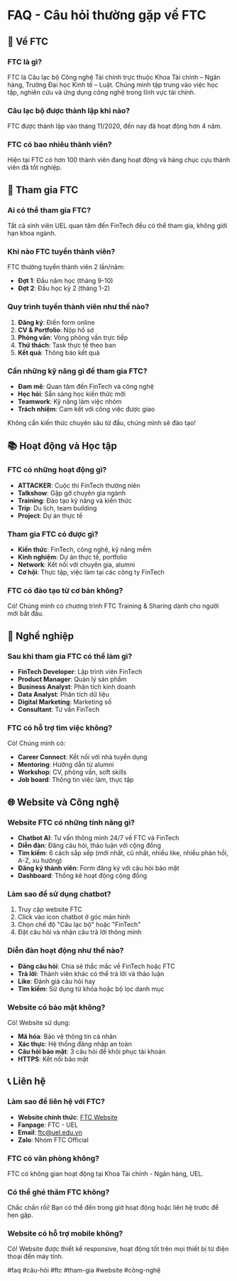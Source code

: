 # FAQ - Câu hỏi thường gặp về FTC

## 🎯 Về FTC

### FTC là gì?
FTC là Câu lạc bộ Công nghệ Tài chính trực thuộc Khoa Tài chính – Ngân hàng, Trường Đại học Kinh tế – Luật. Chúng mình tập trung vào việc học tập, nghiên cứu và ứng dụng công nghệ trong lĩnh vực tài chính.

### Câu lạc bộ được thành lập khi nào?
FTC được thành lập vào tháng 11/2020, đến nay đã hoạt động hơn 4 năm.

### FTC có bao nhiêu thành viên?
Hiện tại FTC có hơn 100 thành viên đang hoạt động và hàng chục cựu thành viên đã tốt nghiệp.

## 🚀 Tham gia FTC

### Ai có thể tham gia FTC?
Tất cả sinh viên UEL quan tâm đến FinTech đều có thể tham gia, không giới hạn khoa ngành.

### Khi nào FTC tuyển thành viên?
FTC thường tuyển thành viên 2 lần/năm:
- **Đợt 1**: Đầu năm học (tháng 9-10)
- **Đợt 2**: Đầu học kỳ 2 (tháng 1-2)

### Quy trình tuyển thành viên như thế nào?
1. **Đăng ký**: Điền form online
2. **CV & Portfolio**: Nộp hồ sơ
3. **Phỏng vấn**: Vòng phỏng vấn trực tiếp
4. **Thử thách**: Task thực tế theo ban
5. **Kết quả**: Thông báo kết quả

### Cần những kỹ năng gì để tham gia FTC?
- **Đam mê**: Quan tâm đến FinTech và công nghệ
- **Học hỏi**: Sẵn sàng học kiến thức mới
- **Teamwork**: Kỹ năng làm việc nhóm
- **Trách nhiệm**: Cam kết với công việc được giao

Không cần kiến thức chuyên sâu từ đầu, chúng mình sẽ đào tạo!

## 📚 Hoạt động và Học tập

### FTC có những hoạt động gì?
- **ATTACKER**: Cuộc thi FinTech thường niên
- **Talkshow**: Gặp gỡ chuyên gia ngành
- **Training**: Đào tạo kỹ năng và kiến thức
- **Trip**: Du lịch, team building
- **Project**: Dự án thực tế

### Tham gia FTC có được gì?
- **Kiến thức**: FinTech, công nghệ, kỹ năng mềm
- **Kinh nghiệm**: Dự án thực tế, portfolio
- **Network**: Kết nối với chuyên gia, alumni
- **Cơ hội**: Thực tập, việc làm tại các công ty FinTech

### FTC có đào tạo từ cơ bản không?
Có! Chúng mình có chương trình FTC Training & Sharing dành cho người mới bắt đầu.

## 💼 Nghề nghiệp

### Sau khi tham gia FTC có thể làm gì?
- **FinTech Developer**: Lập trình viên FinTech
- **Product Manager**: Quản lý sản phẩm
- **Business Analyst**: Phân tích kinh doanh
- **Data Analyst**: Phân tích dữ liệu
- **Digital Marketing**: Marketing số
- **Consultant**: Tư vấn FinTech

### FTC có hỗ trợ tìm việc không?
Có! Chúng mình có:
- **Career Connect**: Kết nối với nhà tuyển dụng
- **Mentoring**: Hướng dẫn từ alumni
- **Workshop**: CV, phỏng vấn, soft skills
- **Job board**: Thông tin việc làm, thực tập

## 🌐 Website và Công nghệ

### Website FTC có những tính năng gì?
- **Chatbot AI**: Tư vấn thông minh 24/7 về FTC và FinTech
- **Diễn đàn**: Đăng câu hỏi, thảo luận với cộng đồng
- **Tìm kiếm**: 6 cách sắp xếp (mới nhất, cũ nhất, nhiều like, nhiều phản hồi, A-Z, xu hướng)
- **Đăng ký thành viên**: Form đăng ký với câu hỏi bảo mật
- **Dashboard**: Thống kê hoạt động cộng đồng

### Làm sao để sử dụng chatbot?
1. Truy cập website FTC
2. Click vào icon chatbot ở góc màn hình
3. Chọn chế độ "Câu lạc bộ" hoặc "FinTech"
4. Đặt câu hỏi và nhận câu trả lời thông minh

### Diễn đàn hoạt động như thế nào?
- **Đăng câu hỏi**: Chia sẻ thắc mắc về FinTech hoặc FTC
- **Trả lời**: Thành viên khác có thể trả lời và thảo luận
- **Like**: Đánh giá câu hỏi hay
- **Tìm kiếm**: Sử dụng từ khóa hoặc bộ lọc danh mục

### Website có bảo mật không?
Có! Website sử dụng:
- **Mã hóa**: Bảo vệ thông tin cá nhân
- **Xác thực**: Hệ thống đăng nhập an toàn
- **Câu hỏi bảo mật**: 3 câu hỏi để khôi phục tài khoản
- **HTTPS**: Kết nối bảo mật

## 📞 Liên hệ

### Làm sao để liên hệ với FTC?
- **Website chính thức**: [FTC Website](https://ftc-website.vercel.app)
- **Fanpage**: FTC - UEL
- **Email**: ftc@uel.edu.vn
- **Zalo**: Nhóm FTC Official

### FTC có văn phòng không?
FTC có không gian hoạt động tại Khoa Tài chính - Ngân hàng, UEL.

### Có thể ghé thăm FTC không?
Chắc chắn rồi! Bạn có thể đến trong giờ hoạt động hoặc liên hệ trước để hẹn gặp.

### Website có hỗ trợ mobile không?
Có! Website được thiết kế responsive, hoạt động tốt trên mọi thiết bị từ điện thoại đến máy tính.

#faq #câu-hỏi #ftc #tham-gia #website #công-nghệ
